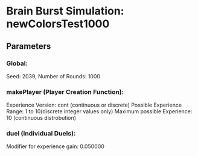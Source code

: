 # Brain Burst Simulation: newColorsTest1000 
## Parameters 
### Global: 
Seed: 2039, Number of Rounds: 1000 
### makePlayer (Player Creation Function): 
Experience Version: cont (continuous or discrete)
Possible Experience Range: 1 to 10(discrete integer values only) 
Maximum possible Experience: 10 (continuous distrobution) 
### duel (Individual Duels): 
Modifier for experience gain: 0.050000 
